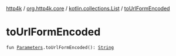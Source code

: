 [http4k](../../index.md) / [org.http4k.core](../index.md) / [kotlin.collections.List](index.md) / [toUrlFormEncoded](./to-url-form-encoded.md)

# toUrlFormEncoded

`fun `[`Parameters`](../-parameters.md)`.toUrlFormEncoded(): `[`String`](https://kotlinlang.org/api/latest/jvm/stdlib/kotlin/-string/index.html)